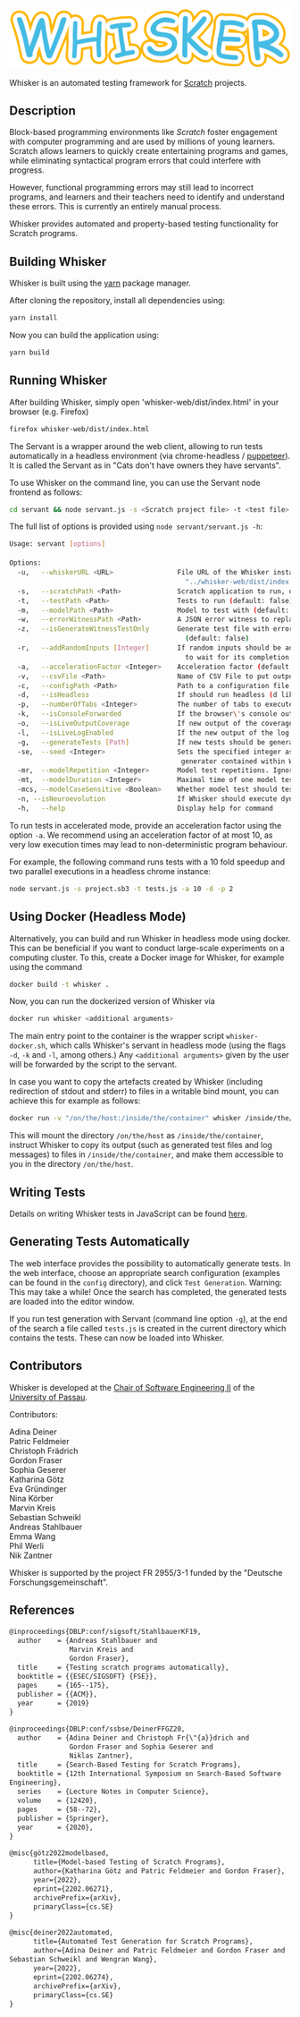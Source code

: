 ![Whisker Logo](logos/whisker-text-logo.png)

Whisker is an automated testing framework for [Scratch](https://scratch.mit.edu/) projects.



## Description

Block-based programming environments like *Scratch* foster engagement
with computer programming and are used by millions of young learners.
Scratch allows learners to quickly create entertaining programs and
games, while eliminating syntactical program errors that could
interfere with progress.

However, functional programming errors may still lead to incorrect
programs, and learners and their teachers need to identify and
understand these errors. This is currently an entirely manual process.

Whisker provides automated and property-based testing functionality for Scratch programs.


## Building Whisker

Whisker is built using the [yarn](https://yarnpkg.com/) package manager.

After cloning the repository, install all dependencies using:

```bash
yarn install
```

Now you can build the application using:
```bash
yarn build
```

## Running Whisker

After building Whisker, simply open 'whisker-web/dist/index.html' in your browser (e.g. Firefox)

```bash
firefox whisker-web/dist/index.html
```

The Servant is a wrapper around the web client, allowing to run tests automatically in a headless environment
(via chrome-headless / [puppeteer](https://github.com/puppeteer/puppeteer)). It is called the Servant as in
"Cats don't have owners they have servants".

To use Whisker on the command line, you can use the Servant node frontend as follows:

```bash
cd servant && node servant.js -s <Scratch project file> -t <test file>
```

The full list of options is provided using `node servant/servant.js -h`:

```bash
Usage: servant [options]

Options:
  -u,   --whiskerURL <URL>                File URL of the Whisker instance to run the tests (default:
                                            "../whisker-web/dist/index.html")
  -s,   --scratchPath <Path>              Scratch application to run, or directory containing results (default: false)
  -t,   --testPath <Path>                 Tests to run (default: false)
  -m,   --modelPath <Path>                Model to test with (default: false)
  -w,   --errorWitnessPath <Path>         A JSON error witness to replay (default: false)
  -z,   --isGenerateWitnessTestOnly       Generate test file with error witness replay without executing it
                                            (default: false)
  -r,   --addRandomInputs [Integer]       If random inputs should be added to the test and if so, how many seconds
                                            to wait for its completion (default: false)
  -a,   --accelerationFactor <Integer>    Acceleration factor (default: "1")
  -v,   --csvFile <Path>                  Name of CSV File to put output into (default: false)
  -c,   --configPath <Path>               Path to a configuration file (default: "../config/default.json")
  -d,   --isHeadless                      If should run headless (d like in decapitated)
  -p,   --numberOfTabs <Integer>          The number of tabs to execute the tests in (default: 1)
  -k,   --isConsoleForwarded              If the browser\'s console output should be forwarded (default: false)
  -o,   --isLiveOutputCoverage            If new output of the coverage should be printed regularly (default: false)
  -l,   --isLiveLogEnabled                If the new output of the log should be printed regularly (default: false)
  -g,   --generateTests [Path]            If new tests should be generated and where to put them (default: false)
  -se,  --seed <Integer>                  Sets the specified integer as a seed for the Scratch-VM and the random number
                                           generator contained within Whisker.
  -mr,  --modelRepetition <Integer>       Model test repetitions. Ignored if a test suite is specified. (default: 1)
  -mt,  --modelDuration <Integer>         Maximal time of one model test run in seconds (default: 30)
  -mcs, --modelCaseSensitive <Boolean>    Whether model test should test names case sensitive (default: false)
  -n, --isNeuroevolution                  If Whisker should execute dynamic test suites using Neuroevolution (default: false);
  -h,   --help                            Display help for command
```

To run tests in accelerated mode, provide an acceleration factor using the option `-a`. We recommend using an
acceleration factor of at most 10, as very low execution times may lead to non-deterministic program behaviour.

For example, the following command runs tests with a 10 fold speedup and two parallel executions in a headless chrome
instance:

```bash
node servant.js -s project.sb3 -t tests.js -a 10 -d -p 2
```

## Using Docker (Headless Mode)

Alternatively, you can build and run Whisker in headless mode using docker. This can be beneficial if you want to
conduct large-scale experiments on a computing cluster. To this, create a Docker image for Whisker, for example using
the command
```bash
docker build -t whisker .
```
Now, you can run the dockerized version of Whisker via
```bash
docker run whisker <additional arguments>
```
The main entry point to the container is the wrapper script `whisker-docker.sh`, which calls Whisker's servant in
headless mode (using the flags `-d`, `-k` and `-l`, among others.) Any `<additional arguments>` given by the user will
be forwarded by the script to the servant.

In case you want to copy the artefacts created by Whisker (including redirection of stdout and stderr) to files in a
writable bind mount, you can achieve this for example as follows:
```bash
docker run -v "/on/the/host:/inside/the/container" whisker /inside/the/container -- <Whikser arguments>
```
This will mount the directory `/on/the/host` as `/inside/the/container`, instruct Whisker to copy its output (such as
generated test files and log messages) to files in `/inside/the/container`, and make them accessible to you in the
directory `/on/the/host`.

## Writing Tests

Details on writing Whisker tests in JavaScript can be found
[here](HOWTO.md).

## Generating Tests Automatically

The web interface provides the possibility to automatically generate tests. In the web interface, choose an appropriate
search configuration (examples can be found in the `config` directory), and click `Test Generation`. Warning: This may
take a while! Once the search has completed, the generated tests are loaded into the editor window.

If you run test generation with Servant (command line option `-g`), at the end of the search a file called `tests.js`
is created in the current directory which contains the tests. These can now be loaded into Whisker.

## Contributors

Whisker is developed at the
[Chair of Software Engineering II](https://www.fim.uni-passau.de/lehrstuhl-fuer-software-engineering-ii/)
of  the [University of Passau](https://www.uni-passau.de).

Contributors:

Adina Deiner\
Patric Feldmeier\
Christoph Frädrich\
Gordon Fraser\
Sophia Geserer\
Katharina Götz\
Eva Gründinger\
Nina Körber\
Marvin Kreis\
Sebastian Schweikl\
Andreas Stahlbauer\
Emma Wang\
Phil Werli\
Nik Zantner


Whisker is supported by the project FR 2955/3-1 funded by the
"Deutsche Forschungsgemeinschaft".

## References

```
@inproceedings{DBLP:conf/sigsoft/StahlbauerKF19,
  author    = {Andreas Stahlbauer and
               Marvin Kreis and
               Gordon Fraser},
  title     = {Testing scratch programs automatically},
  booktitle = {{ESEC/SIGSOFT} {FSE}},
  pages     = {165--175},
  publisher = {{ACM}},
  year      = {2019}
}
```

```
@inproceedings{DBLP:conf/ssbse/DeinerFFGZ20,
  author    = {Adina Deiner and Christoph Fr{\"{a}}drich and
               Gordon Fraser and Sophia Geserer and
               Niklas Zantner},
  title     = {Search-Based Testing for Scratch Programs},
  booktitle = {12th International Symposium on Search-Based Software Engineering},
  series    = {Lecture Notes in Computer Science},
  volume    = {12420},
  pages     = {58--72},
  publisher = {Springer},
  year      = {2020},
}
```

```
@misc{götz2022modelbased,
      title={Model-based Testing of Scratch Programs},
      author={Katharina Götz and Patric Feldmeier and Gordon Fraser},
      year={2022},
      eprint={2202.06271},
      archivePrefix={arXiv},
      primaryClass={cs.SE}
}
```

```
@misc{deiner2022automated,
      title={Automated Test Generation for Scratch Programs},
      author={Adina Deiner and Patric Feldmeier and Gordon Fraser and Sebastian Schweikl and Wengran Wang},
      year={2022},
      eprint={2202.06274},
      archivePrefix={arXiv},
      primaryClass={cs.SE}
}
```
